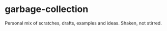 garbage-collection
==================

Personal mix of scratches, drafts, examples and ideas. Shaken, not stirred.